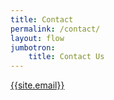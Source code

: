```yaml
---
title: Contact
permalink: /contact/
layout: flow
jumbotron:
    title: Contact Us
---
```

<div class="col-xs-12 text-center m-b-40">
    <a class="btn btn-primary" href="mailto:{{site.email}}?subject=Morello-project.org - Contact">
        {{site.email}}
    </a>
</div>

